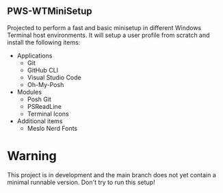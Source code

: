 ## **PWS-WTMiniSetup**

Projected to perform a fast and basic minisetup in different Windows Terminal host environments. It will setup a user profile from scratch and install the following items:
- Applications
    - Git
    - GitHub CLI
    - Visual Studio Code
    - Oh-My-Posh
- Modules
    - Posh Git
    - PSReadLine
    - Terminal Icons
- Additional items
    - Meslo Nerd Fonts

# Warning
This project is in development and the main branch does not yet contain a minimal runnable version. Don't try to run this setup!
